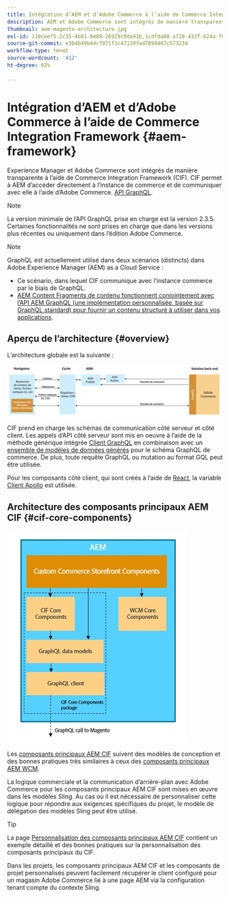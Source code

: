 ```yaml
---
title: Intégration d’AEM et d’Adobe Commerce à l’aide de Commerce Integration Framework
description: AEM et Adobe Commerce sont intégrés de manière transparente à l’aide de Commerce Integration Framework (CIF). CIF permet à AEM d’accéder à une instance Adobe Commerce et de communiquer avec Adobe Commerce via GraphQL. Il permet également aux auteurs AEM d’utiliser les sélecteurs de produits et de catégories et la console de produits pour parcourir les données de produit et de catégorie récupérées à la demande à partir d’Adobe Commerce. En outre, le CIF offre une vitrine prête à l’emploi qui peut accélérer les projets commerciaux.
thumbnail: aem-magento-architecture.jpg
exl-id: 110ceef5-2c35-4b81-8e89-26929c0da91b,1cdfda88-a728-432f-b24a-f81347572bcf
source-git-commit: e304b49b44cf871f3c47120fad7899407c573234
workflow-type: tm+mt
source-wordcount: '412'
ht-degree: 62%

---
```


# Intégration d’AEM et d’Adobe Commerce à l’aide de Commerce Integration Framework {#aem-framework}

Experience Manager et Adobe Commerce sont intégrés de manière transparente à l’aide de Commerce Integration Framework (CIF). CIF permet à AEM d’accéder directement à l’instance de commerce et de communiquer avec elle à l’aide d’Adobe Commerce. [API GraphQL](https://devdocs.magento.com/guides/v2.4/graphql/).

>[!NOTE]
>
> La version minimale de l’API GraphQL prise en charge est la version 2.3.5. Certaines fonctionnalités ne sont prises en charge que dans les versions plus récentes ou uniquement dans l’édition Adobe Commerce.

>[!NOTE]
>
>GraphQL est actuellement utilisé dans deux scénarios (distincts) dans Adobe Experience Manager (AEM) as a Cloud Service :
>
>* Ce scénario, dans lequel CIF communique avec l’instance commerce par le biais de GraphQL.
>* [AEM Content Fragments de contenu fonctionnent conjointement avec l’API AEM GraphQL (une implémentation personnalisée, basée sur GraphQL standard) pour fournir un contenu structuré à utiliser dans vos applications](/help/headless/graphql-api/content-fragments.md).


## Aperçu de l’architecture {#overview}

L’architecture globale est la suivante :

![Aperçu de l’architecture du CIF](../assets/AEM_Magento_Architecture.png)

CIF prend en charge les schémas de communication côté serveur et côté client.
Les appels d’API côté serveur sont mis en oeuvre à l’aide de la méthode générique intégrée [Client GraphQL](https://github.com/adobe/commerce-cif-graphql-client) en combinaison avec un [ensemble de modèles de données générés](https://github.com/adobe/commerce-cif-magento-graphql) pour le schéma GraphQL de commerce. De plus, toute requête GraphQL ou mutation au format GQL peut être utilisée.

Pour les composants côté client, qui sont créés à l’aide de [React](https://reactjs.org/), la variable [Client Apollo](https://www.apollographql.com/docs/react/) est utilisée.

## Architecture des composants principaux AEM CIF {#cif-core-components}

![Architecture des composants principaux AEM CIF](../assets/cif-component-architecture.jpg)

Les [composants principaux AEM CIF](https://github.com/adobe/aem-core-cif-components) suivent des modèles de conception et des bonnes pratiques très similaires à ceux des [composants principaux AEM WCM](https://github.com/adobe/aem-core-wcm-components).

La logique commerciale et la communication d’arrière-plan avec Adobe Commerce pour les composants principaux AEM CIF sont mises en œuvre dans les modèles Sling. Au cas où il est nécessaire de personnaliser cette logique pour répondre aux exigences spécifiques du projet, le modèle de délégation des modèles Sling peut être utilisé.

>[!TIP]
>
>La page [Personnalisation des composants principaux AEM CIF](../customizing/customize-cif-components.md) contient un exemple détaillé et des bonnes pratiques sur la personnalisation des composants principaux du CIF.

Dans les projets, les composants principaux AEM CIF et les composants de projet personnalisés peuvent facilement récupérer le client configuré pour un magasin Adobe Commerce lié à une page AEM via la configuration tenant compte du contexte Sling.
